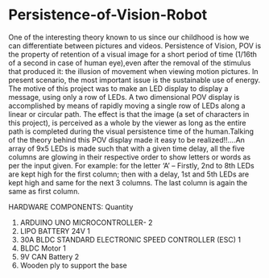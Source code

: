 # Persistence-of-Vision-Robot
One of the interesting theory known to us since our childhood is how we can differentiate between pictures and videos. Persistence of Vision, POV is the property of retention of a visual image for a short period of time (1/16th of a second in case of human eye),even after the removal of the stimulus that produced it: the illusion of movement when viewing motion pictures. In present scenario, the most important issue is the sustainable use of energy. The motive of this project was to make an LED display to display a message, using only a row of LEDs. A two dimensional POV display is accomplished by means of rapidly moving a single row of LEDs along a linear or circular path. The effect is that the image (a set of characters in this project), is perceived as a whole by the viewer as long as the entire path is completed during the visual persistence time of the human.Talking of the theory behind this POV display made it easy to be realized!!....An array of 9x5 LEDs is made such that with a given time delay, all the five columns are glowing in their respective order to show letters or words as per the input given.
For example: for the letter ‘A’ – Firstly, 2nd to 8th LEDs are kept high for the first column; then with a delay, 1st and 5th LEDs are kept high and same for the next 3 columns. The last column is again the same as first column.


HARDWARE COMPONENTS:																									Quantity
1. ARDUINO UNO MICROCONTROLLER-																					2
2. LIPO BATTERY 24V																											1
3. 30A BLDC STANDARD ELECTRONIC SPEED CONTROLLER (ESC) 									1
4. BLDC Motor																														1 
5. 9V CAN Battery																												2
6. Wooden ply to support the base


